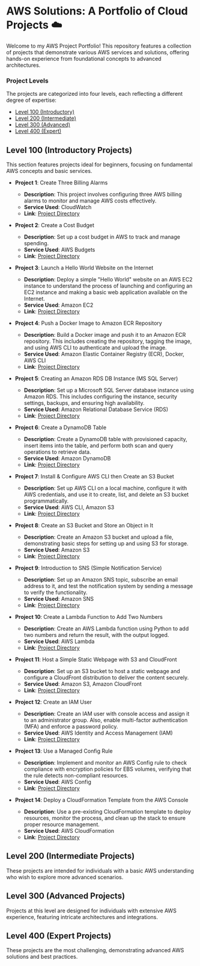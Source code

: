 # AWS Solutions: A Portfolio of Cloud Projects ☁️
Welcome to my AWS Project Portfolio! This repository features a collection of projects that demonstrate various AWS services and solutions, offering hands-on experience from foundational concepts to advanced architectures.
### Project Levels
The projects are categorized into four levels, each reflecting a different degree of expertise:
* <a href ="LEVEL100">Level 100 (Introductory)</a>
* <a href ="">Level 200 (Intermediate)</a>
* <a href ="">Level 300 (Advanced)</a>
* <a href ="">Level 400 (Expert)</a>

## Level 100 (Introductory Projects)
This section features projects ideal for beginners, focusing on fundamental AWS concepts and basic services.
- **Project 1**: Create Three Billing Alarms
  - **Description**: This project involves configuring three AWS billing alarms to monitor and manage AWS costs effectively.
  - **Service Used**: CloudWatch
  - **Link**: [Project Directory](https://github.com/shubhammurti/AWS-Projects-Portfolio/tree/c7c6df3bbec2923f507e4830dea0115d7005c984/LEVEL100/1.%20Create%20three%20Billing%20Alarms)

- **Project 2**: Create a Cost Budget
  - **Description**: Set up a cost budget in AWS to track and manage spending.
  - **Service Used**: AWS Budgets
  - **Link**: [Project Directory](https://github.com/shubhammurti/AWS-Projects-Portfolio/blob/c7c6df3bbec2923f507e4830dea0115d7005c984/LEVEL100/2.%20Create%20a%20Cost%20Budge/BIL02-AWS100%20%E2%80%94%20Create%20a%20Cost%20Budget.md)

- **Project 3**: Launch a Hello World Website on the Internet
  - **Description**: Deploy a simple "Hello World" website on an AWS EC2 instance to understand the process of launching and configuring an EC2 instance and making a basic web application available on the Internet.
  - **Service Used**: Amazon EC2
  - **Link**: [Project Directory](https://github.com/shubhammurti/AWS-Projects-Portfolio/blob/c7c6df3bbec2923f507e4830dea0115d7005c984/LEVEL100/3.%20Launch%20a%20Hello%20World%20website%20on%20the%20internet/COM03-AWS100%20-%20Launch%20a%20Hello%20World%20website%20on%20the%20internet.md)

- **Project 4**: Push a Docker Image to Amazon ECR Repository
  - **Description**: Build a Docker image and push it to an Amazon ECR repository. This includes creating the repository, tagging the image, and using AWS CLI to authenticate and upload the image.
  - **Service Used**: Amazon Elastic Container Registry (ECR), Docker, AWS CLI
  - **Link**: [Project Directory](https://github.com/shubhammurti/AWS-Projects-Portfolio/blob/c7c6df3bbec2923f507e4830dea0115d7005c984/LEVEL100/4.%20Push%20a%20Docker%20image%20to%20Amazon%20ECR%20repository/COM04-AWS100%20-%20Push%20a%20Docker%20image%20to%20Amazon%20ECR%20repository.md)

- **Project 5**: Creating an Amazon RDS DB Instance (MS SQL Server)
  - **Description**: Set up a Microsoft SQL Server database instance using Amazon RDS. This includes configuring the instance, security settings, backups, and ensuring high availability.
  - **Service Used**: Amazon Relational Database Service (RDS)
  - **Link**: [Project Directory](https://github.com/shubhammurti/AWS-Projects-Portfolio/blob/c7c6df3bbec2923f507e4830dea0115d7005c984/LEVEL100/5.%20Creating%20an%20Amazon%20RDS%20DB%20Instance%20(MS%20SQL%20Server)/DBS03-AWS100%20-%20Creating%20an%20Amazon%20RDS%20DB%20Instance%20(MS%20SQL%20Server).md)

- **Project 6**: Create a DynamoDB Table
  - **Description**: Create a DynamoDB table with provisioned capacity, insert items into the table, and perform both scan and query operations to retrieve data.
  - **Service Used**: Amazon DynamoDB
  - **Link**: [Project Directory](https://github.com/shubhammurti/AWS-Projects-Portfolio/blob/c7c6df3bbec2923f507e4830dea0115d7005c984/LEVEL100/6.%20Create%20a%20DynamoDB%20table/DBS05-AWS100%20-%20Create%20a%20DynamoDB%20table.md)

- **Project 7**: Install & Configure AWS CLI then Create an S3 Bucket
  - **Description**: Set up AWS CLI on a local machine, configure it with AWS credentials, and use it to create, list, and delete an S3 bucket programmatically.
  - **Service Used**: AWS CLI, Amazon S3
  - **Link**: [Project Directory](https://github.com/shubhammurti/AWS-Projects-Portfolio/blob/c7c6df3bbec2923f507e4830dea0115d7005c984/LEVEL100/7.%20Install%20%26%20Configure%20AWS%20CLI%20then%20create%20an%20S3%20Bucket/DEV03-AWS100%20%E2%80%94%20%20Install%20%26%20Configure%20AWS%20CLI%20then%20create%20an%20S3%20Bucket.md)

- **Project 8**: Create an S3 Bucket and Store an Object in It
  - **Description**: Create an Amazon S3 bucket and upload a file, demonstrating basic steps for setting up and using S3 for storage.
  - **Service Used**: Amazon S3
  - **Link**: [Project Directory](https://github.com/shubhammurti/AWS-Projects-Portfolio/blob/c7c6df3bbec2923f507e4830dea0115d7005c984/LEVEL100/8.%20Create%20an%20S3%20Bucket%20and%20store%20an%20object%20in%20it/STR04-AWS100%20-%20Create%20an%20S3%20Bucket%20and%20store%20an%20object%20in%20it.md)

- **Project 9**: Introduction to SNS (Simple Notification Service)
  - **Description**: Set up an Amazon SNS topic, subscribe an email address to it, and test the notification system by sending a message to verify the functionality.
  - **Service Used**: Amazon SNS
  - **Link**: [Project Directory](https://github.com/shubhammurti/AWS-Projects-Portfolio/blob/c7c6df3bbec2923f507e4830dea0115d7005c984/LEVEL100/9.%20Introduction%20to%20SNS%20(Simple%20Notification%20Service)/GLU02-AWS100%20-%20Introduction%20to%20SNS%20(Simple%20Notification%20Service).md)

- **Project 10**: Create a Lambda Function to Add Two Numbers
  - **Description**: Create an AWS Lambda function using Python to add two numbers and return the result, with the output logged.
  - **Service Used**: AWS Lambda
  - **Link**: [Project Directory](https://github.com/shubhammurti/AWS-Projects-Portfolio/blob/c7c6df3bbec2923f507e4830dea0115d7005c984/LEVEL100/10.%20Create%20a%20Lambda%20to%20add%202%20numbers/LES01-AWS100%20-%20Create%20a%20Lambda%20to%20add%202%20numbers.md)

- **Project 11**: Host a Simple Static Webpage with S3 and CloudFront
  - **Description**: Set up an S3 bucket to host a static webpage and configure a CloudFront distribution to deliver the content securely.
  - **Service Used**: Amazon S3, Amazon CloudFront
  - **Link**: [Project Directory](https://github.com/shubhammurti/AWS-Projects-Portfolio/blob/c7c6df3bbec2923f507e4830dea0115d7005c984/LEVEL100/11.%20Host%20a%20simple%20static%20webpage%20with%20S3%20and%20CloudFront/NET04-AWS100%20%E2%80%94%20Host%20a%20simple%20static%20webpage%20with%20S3%20and%20CloudFront.md)

- **Project 12**: Create an IAM User
  - **Description**: Create an IAM user with console access and assign it to an administrator group. Also, enable multi-factor authentication (MFA) and enforce a password policy.
  - **Service Used**: AWS Identity and Access Management (IAM)
  - **Link**: [Project Directory](https://github.com/shubhammurti/AWS-Projects-Portfolio/blob/c7c6df3bbec2923f507e4830dea0115d7005c984/LEVEL100/12.%20Create%20an%20IAM%20user/SEC04-AWS100%20-%20Create%20an%20IAM%20user.md)

- **Project 13**: Use a Managed Config Rule
  - **Description**: Implement and monitor an AWS Config rule to check compliance with encryption policies for EBS volumes, verifying that the rule detects non-compliant resources.
  - **Service Used**: AWS Config
  - **Link**: [Project Directory](https://github.com/shubhammurti/AWS-Projects-Portfolio/blob/c7c6df3bbec2923f507e4830dea0115d7005c984/LEVEL100/13.%20Use%20a%20managed%20Config%20Rule/SEC02-AWS100%20%E2%80%94%20Use%20a%20managed%20Config%20Rule.md)

- **Project 14**: Deploy a CloudFormation Template from the AWS Console
  - **Description**: Use a pre-existing CloudFormation template to deploy resources, monitor the process, and clean up the stack to ensure proper resource management.
  - **Service Used**: AWS CloudFormation
  - **Link**: [Project Directory](https://github.com/shubhammurti/AWS-Projects-Portfolio/blob/c7c6df3bbec2923f507e4830dea0115d7005c984/LEVEL100/14.%20Deploy%20a%20CloudFormation%20template%20from%20the%20AWS%20Console/OPS01-AWS100%20%E2%80%94%20Deploy%20a%20CloudFormation%20template%20from%20the%20AWS%20Console.md)


## Level 200 (Intermediate Projects)
These projects are intended for individuals with a basic AWS understanding who wish to explore more advanced scenarios.

## Level 300 (Advanced Projects)
Projects at this level are designed for individuals with extensive AWS experience, featuring intricate architectures and integrations.

## Level 400 (Expert Projects)
These projects are the most challenging, demonstrating advanced AWS solutions and best practices.
